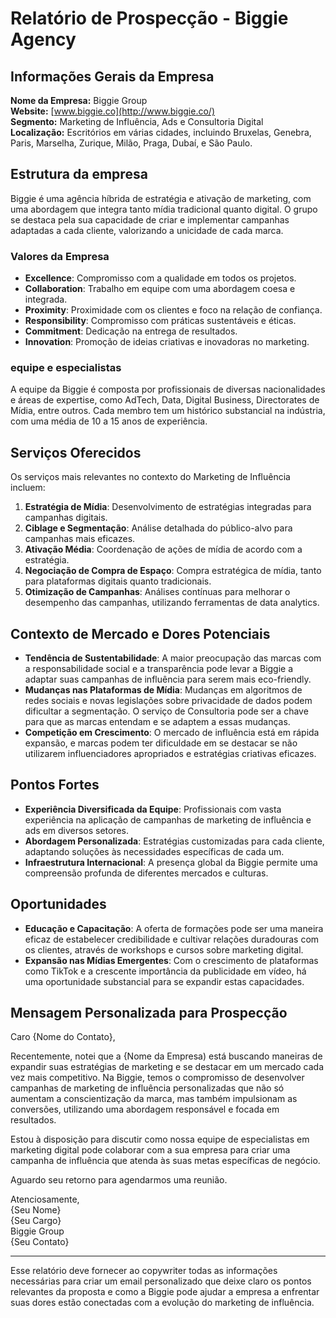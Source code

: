 # Relatório de Prospecção - Biggie Agency 

## Informações Gerais da Empresa
**Nome da Empresa:** Biggie Group  
**Website:** [www.biggie.co](http://www.biggie.co/)  
**Segmento:** Marketing de Influência, Ads e Consultoria Digital  
**Localização:** Escritórios em várias cidades, incluindo Bruxelas, Genebra, Paris, Marselha, Zurique, Milão, Praga, Dubaí, e São Paulo.  

## Estrutura da empresa
Biggie é uma agência híbrida de estratégia e ativação de marketing, com uma abordagem que integra tanto mídia tradicional quanto digital. O grupo se destaca pela sua capacidade de criar e implementar campanhas adaptadas a cada cliente, valorizando a unicidade de cada marca.

### Valores da Empresa
- **Excellence**: Compromisso com a qualidade em todos os projetos.
- **Collaboration**: Trabalho em equipe com uma abordagem coesa e integrada.
- **Proximity**: Proximidade com os clientes e foco na relação de confiança.
- **Responsibility**: Compromisso com práticas sustentáveis e éticas.
- **Commitment**: Dedicação na entrega de resultados.
- **Innovation**: Promoção de ideias criativas e inovadoras no marketing.

### equipe e especialistas
A equipe da Biggie é composta por profissionais de diversas nacionalidades e áreas de expertise, como AdTech, Data, Digital Business, Directorates de Mídia, entre outros. Cada membro tem um histórico substancial na indústria, com uma média de 10 a 15 anos de experiência.

## Serviços Oferecidos
Os serviços mais relevantes no contexto do Marketing de Influência incluem:

1. **Estratégia de Mídia**: Desenvolvimento de estratégias integradas para campanhas digitais.
2. **Ciblage e Segmentação**: Análise detalhada do público-alvo para campanhas mais eficazes.
3. **Ativação Média**: Coordenação de ações de mídia de acordo com a estratégia.
4. **Negociação de Compra de Espaço**: Compra estratégica de mídia, tanto para plataformas digitais quanto tradicionais.
5. **Otimização de Campanhas**: Análises contínuas para melhorar o desempenho das campanhas, utilizando ferramentas de data analytics.

## Contexto de Mercado e Dores Potenciais
- **Tendência de Sustentabilidade**: A maior preocupação das marcas com a responsabilidade social e a transparência pode levar a Biggie a adaptar suas campanhas de influência para serem mais eco-friendly.
- **Mudanças nas Plataformas de Mídia**: Mudanças em algoritmos de redes sociais e novas legislações sobre privacidade de dados podem dificultar a segmentação. O serviço de Consultoria pode ser a chave para que as marcas entendam e se adaptem a essas mudanças.
- **Competição em Crescimento**: O mercado de influência está em rápida expansão, e marcas podem ter dificuldade em se destacar se não utilizarem influenciadores apropriados e estratégias criativas eficazes.

## Pontos Fortes
- **Experiência Diversificada da Equipe**: Profissionais com vasta experiência na aplicação de campanhas de marketing de influência e ads em diversos setores.
- **Abordagem Personalizada**: Estratégias customizadas para cada cliente, adaptando soluções às necessidades específicas de cada um.
- **Infraestrutura Internacional**: A presença global da Biggie permite uma compreensão profunda de diferentes mercados e culturas.

## Oportunidades
- **Educação e Capacitação**: A oferta de formações pode ser uma maneira eficaz de estabelecer credibilidade e cultivar relações duradouras com os clientes, através de workshops e cursos sobre marketing digital.
- **Expansão nas Mídias Emergentes**: Com o crescimento de plataformas como TikTok e a crescente importância da publicidade em vídeo, há uma oportunidade substancial para se expandir estas capacidades.

## Mensagem Personalizada para Prospecção
Caro {Nome do Contato},

Recentemente, notei que a {Nome da Empresa) está buscando maneiras de expandir suas estratégias de marketing e se destacar em um mercado cada vez mais competitivo. Na Biggie, temos o compromisso de desenvolver campanhas de marketing de influência personalizadas que não só aumentam a conscientização da marca, mas também impulsionam as conversões, utilizando uma abordagem responsável e focada em resultados.

Estou à disposição para discutir como nossa equipe de especialistas em marketing digital pode colaborar com a sua empresa para criar uma campanha de influência que atenda às suas metas específicas de negócio.

Aguardo seu retorno para agendarmos uma reunião.

Atenciosamente,  
{Seu Nome}  
{Seu Cargo}  
Biggie Group  
{Seu Contato}  

--- 

Esse relatório deve fornecer ao copywriter todas as informações necessárias para criar um email personalizado que deixe claro os pontos relevantes da proposta e como a Biggie pode ajudar a empresa a enfrentar suas dores estão conectadas com a evolução do marketing de influência.